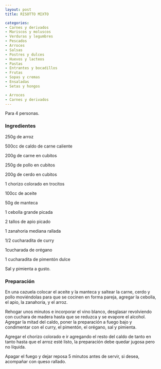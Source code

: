 ```yaml
---
layout: post
title: RISOTTO MIXTO

categories:
- Carnes y derivados
- Mariscos y moluscos
- Verduras y legumbres
- Pescados
- Arroces
- Salsas
- Postres y dulces
- Huevos y lacteos
- Pastas
- Entrantes y bocadillos
- Frutas
- Sopas y cremas
- Ensaladas
- Setas y hongos

- Arroces
- Carnes y derivados
---
```

Para 4 personas.

<h3>Ingredientes</h3>
250g de arroz

500cc de caldo de carne caliente

200g de carne en cubitos

250g de pollo en cubitos

200g de cerdo en cubitos

1 chorizo colorado en trocitos

100cc de aceite

50g de manteca

1 cebolla grande picada

2 tallos de apio picado

1 zanahoria mediana rallada

1/2 cucharadita de curry

1cucharada de orégano

1 cucharadita de pimentón dulce

Sal y pimienta a gusto.

<h3>Preparación</h3>
En una cazuela colocar el aceite y la manteca y saltear la carne, cerdo y pollo moviéndolas para que se cocinen en forma pareja, agregar la cebolla, el apio, la zanahoria, y el arroz.

Rehogar unos minutos e incorporar el vino blanco, desglasar revolviendo con cuchara de madera hasta que se reduzca y se evapore el alcohol. Agregar la mitad del caldo, poner la preparación a fuego bajo y condimentar con el curry, el pimentón, el orégano, sal y pimienta.

Agregar el chorizo colorado e ir agregando el resto del caldo de tanto en tanto hasta que el arroz esté listo, la preparación debe quedar jugosa pero no líquida.

Apagar el fuego y dejar reposa 5 minutos antes de servir, si desea, acompañar con queso rallado.

